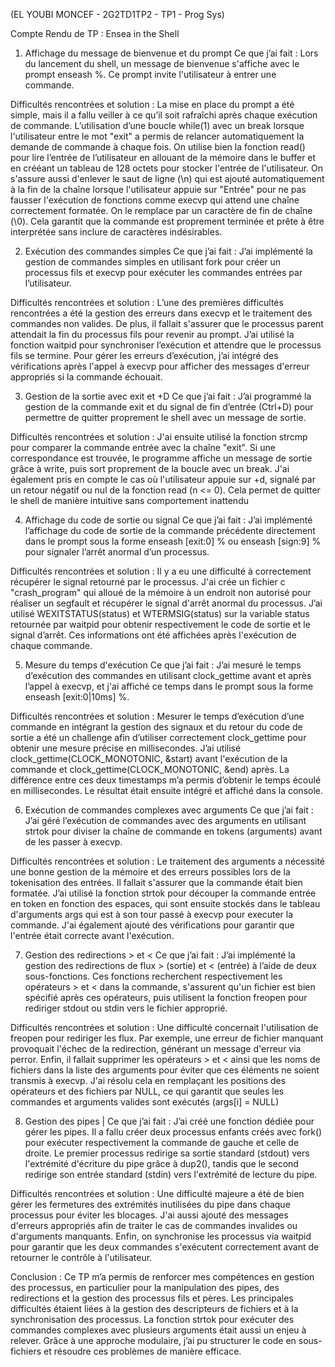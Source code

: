 (EL YOUBI MONCEF - 2G2TD1TP2 - TP1 - Prog Sys)

Compte Rendu de TP : Ensea in the Shell 

1. Affichage du message de bienvenue et du prompt
Ce que j’ai fait :
Lors du lancement du shell, un message de bienvenue s'affiche avec le prompt enseash %. Ce prompt invite l'utilisateur à entrer une commande.

Difficultés rencontrées et solution :
La mise en place du prompt a été simple, mais il a fallu veiller à ce qu’il soit rafraîchi après chaque exécution de commande. L’utilisation d’une boucle while(1) avec un break lorsque l'utilisateur entre le mot "exit" a permis de relancer automatiquement la demande de commande à chaque fois.
On utilise bien la fonction read() pour lire l’entrée de l’utilisateur en allouant de la mémoire dans le buffer et en crééant un tableau de 128 octets pour stocker l'entrée de l'utilisateur. 
On s'assure aussi d'enlever le saut de ligne (\n) qui est ajouté automatiquement à la fin de la chaîne lorsque l'utilisateur appuie sur "Entrée" pour ne pas fausser l'exécution de fonctions comme execvp qui attend une chaîne correctement formatée. On le remplace par un caractère de fin de chaîne (\0). Cela garantit que la commande est proprement terminée et prête à être interprétée sans inclure de caractères indésirables.

2. Exécution des commandes simples
Ce que j’ai fait :
J’ai implémenté la gestion de commandes simples en utilisant fork pour créer un processus fils et execvp pour exécuter les commandes entrées par l’utilisateur.

Difficultés rencontrées et solution :
L’une des premières difficultés rencontrées a été la gestion des erreurs dans execvp et le traitement des commandes non valides. De plus, il fallait s'assurer que le processus parent attendait la fin du processus fils pour revenir au prompt.
J’ai utilisé la fonction waitpid pour synchroniser l’exécution et attendre que le processus fils se termine. Pour gérer les erreurs d’exécution, j’ai intégré des vérifications après l'appel à execvp pour afficher des messages d'erreur appropriés si la commande échouait.

3. Gestion de la sortie avec exit et <Ctrl>+D
Ce que j’ai fait :
J’ai programmé la gestion de la commande exit et du signal de fin d’entrée (Ctrl+D) pour permettre de quitter proprement le shell avec un message de sortie.

Difficultés rencontrées et solution :
J'ai ensuite utilisé la fonction strcmp pour comparer la commande entrée avec la chaîne "exit". Si une correspondance est trouvée, le programme affiche un message de sortie grâce à write, puis sort proprement de la boucle avec un break.
J'ai également pris en compte le cas où l'utilisateur appuie sur <ctrl>+d, signalé par un retour négatif ou nul de la fonction read (n <= 0). Cela permet de quitter le shell de manière intuitive sans comportement inattendu

4. Affichage du code de sortie ou signal
Ce que j’ai fait :
J’ai implémenté l’affichage du code de sortie de la commande précédente directement dans le prompt sous la forme enseash [exit:0] % ou enseash [sign:9] % pour signaler l’arrêt anormal d’un processus.

Difficultés rencontrées et solution :
Il y a eu une difficulté à correctement récupérer le signal retourné par le processus. J'ai crée un fichier c "crash_program" qui alloué de la mémoire à un endroit non autorisé pour réaliser un segfault et récupérer le signal d'arrêt anormal du processus.
J’ai utilisé WEXITSTATUS(status) et WTERMSIG(status) sur la variable status retournée par waitpid pour obtenir respectivement le code de sortie et le signal d’arrêt. Ces informations ont été affichées après l'exécution de chaque commande.

5. Mesure du temps d'exécution
Ce que j’ai fait :
J’ai mesuré le temps d’exécution des commandes en utilisant clock_gettime avant et après l’appel à execvp, et j'ai affiché ce temps dans le prompt sous la forme enseash [exit:0|10ms] %.

Difficultés rencontrées et solution :
Mesurer le temps d’exécution d’une commande en intégrant la gestion des signaux et du retour du code de sortie a été un challenge afin d’utiliser correctement clock_gettime pour obtenir une mesure précise en millisecondes.
J’ai utilisé clock_gettime(CLOCK_MONOTONIC, &start) avant l'exécution de la commande et clock_gettime(CLOCK_MONOTONIC, &end) après. La différence entre ces deux timestamps m’a permis d’obtenir le temps écoulé en millisecondes. Le résultat était ensuite intégré et affiché dans la console.

6. Exécution de commandes complexes avec arguments
Ce que j’ai fait :
J’ai géré l’exécution de commandes avec des arguments en utilisant strtok pour diviser la chaîne de commande en tokens (arguments) avant de les passer à execvp.

Difficultés rencontrées et solution :
Le traitement des arguments a nécessité une bonne gestion de la mémoire et des erreurs possibles lors de la tokenisation des entrées. Il fallait s'assurer que la commande était bien formatée.
J’ai utilisé la fonction strtok pour découper la commande entrée en token en fonction des espaces, qui sont ensuite stockés dans le tableau d'arguments args qui est à son tour passé à execvp pour executer la commande. J'ai également ajouté des vérifications pour garantir que l'entrée était correcte avant l'exécution.

7. Gestion des redirections > et <
Ce que j’ai fait :
J’ai implémenté la gestion des redirections de flux > (sortie) et < (entrée) à l’aide de deux sous-fonctions. Ces fonctions recherchent respectivement les opérateurs > et < dans la commande, s'assurent qu'un fichier est bien spécifié après ces opérateurs, puis utilisent la fonction freopen pour rediriger stdout ou stdin vers le fichier approprié.

Difficultés rencontrées et solution :
Une difficulté concernait l'utilisation de freopen pour rediriger les flux. Par exemple, une erreur de fichier manquant provoquait l'échec de la redirection, générant un message d'erreur via perror.
Enfin, il fallait supprimer les opérateurs > et < ainsi que les noms de fichiers dans la liste des arguments pour éviter que ces éléments ne soient transmis à execvp. J'ai résolu cela en remplaçant les positions des opérateurs et des fichiers par NULL, ce qui garantit que seules les commandes et arguments valides sont exécutés (args[i] = NULL)

8. Gestion des pipes |
Ce que j’ai fait :
J’ai créé une fonction dédiée pour gérer les pipes. Il a fallu créer deux processus enfants créés avec fork() pour exécuter respectivement la commande de gauche et celle de droite.
Le premier processus redirige sa sortie standard (stdout) vers l'extrémité d'écriture du pipe grâce à dup2(), tandis que le second redirige son entrée standard (stdin) vers l'extrémité de lecture du pipe. 

Difficultés rencontrées et solution :
Une difficulté majeure a été de bien gérer les fermetures des extrémités inutilisées du pipe dans chaque processus pour éviter les blocages. J'ai aussi ajouté des messages d'erreurs appropriés afin de traiter le cas de commandes invalides ou d'arguments manquants.
Enfin, on synchronise les processus via waitpid pour garantir que les deux commandes s'exécutent correctement avant de retourner le contrôle à l'utilisateur.


Conclusion :
Ce TP m’a permis de renforcer mes compétences en gestion des processus, en particulier pour la manipulation des pipes, des redirections et la gestion des processus fils et pères. Les principales difficultés étaient liées à la gestion des descripteurs de fichiers et à la synchronisation des processus. La fonction strtok pour exécuter des commandes complexes avec plusieurs arguments était aussi un enjeu à relever. Grâce à une approche modulaire, j’ai pu structurer le code en sous-fichiers et résoudre ces problèmes de manière efficace.
